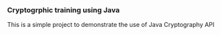 ### Cryptogrphic training using Java

This is a simple project to demonstrate the use of Java Cryptography API